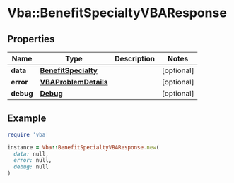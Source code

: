 # Vba::BenefitSpecialtyVBAResponse

## Properties

| Name | Type | Description | Notes |
| ---- | ---- | ----------- | ----- |
| **data** | [**BenefitSpecialty**](BenefitSpecialty.md) |  | [optional] |
| **error** | [**VBAProblemDetails**](VBAProblemDetails.md) |  | [optional] |
| **debug** | [**Debug**](Debug.md) |  | [optional] |

## Example

```ruby
require 'vba'

instance = Vba::BenefitSpecialtyVBAResponse.new(
  data: null,
  error: null,
  debug: null
)
```

